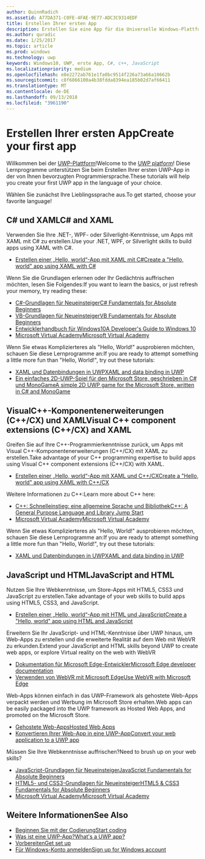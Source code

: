 ```yaml
---
author: QuinnRadich
ms.assetid: A77DA371-C0FE-4FAE-9E77-ADC3C9314EDF
title: Erstellen Ihrer ersten App
description: Erstellen Sie eine App für die Universelle Windows-Plattform (UWP) für Windows10 mithilfe Ihrer bevorzugten Programmiersprache.
ms.author: quradic
ms.date: 1/25/2017
ms.topic: article
ms.prod: windows
ms.technology: uwp
keywords: Windows10, UWP, erste App, C#, c++, JavaScript
ms.localizationpriority: medium
ms.openlocfilehash: e8e2272ab761e1fa0bc9514f226a73a66a10662b
ms.sourcegitcommit: c8f6866100a4b38fdda8394ea185b02d7af66411
ms.translationtype: MT
ms.contentlocale: de-DE
ms.lasthandoff: 09/13/2018
ms.locfileid: "3961190"
---
```

# <a name="create-your-first-app"></a><span data-ttu-id="d54a6-104">Erstellen Ihrer ersten App</span><span class="sxs-lookup"><span data-stu-id="d54a6-104">Create your first app</span></span>

<span data-ttu-id="d54a6-105">Willkommen bei der [UWP-Plattform](universal-application-platform-guide.md)!</span><span class="sxs-lookup"><span data-stu-id="d54a6-105">Welcome to the [UWP platform](universal-application-platform-guide.md)!</span></span> <span data-ttu-id="d54a6-106">Diese Lernprogramme unterstützen Sie beim Erstellen Ihrer ersten UWP-App in der von Ihnen bevorzugten Programmiersprache.</span><span class="sxs-lookup"><span data-stu-id="d54a6-106">These tutorials will help you create your first UWP app in the language of your choice.</span></span>

<span data-ttu-id="d54a6-107">Wählen Sie zunächst Ihre Lieblingssprache aus.</span><span class="sxs-lookup"><span data-stu-id="d54a6-107">To get started, choose your favorite language!</span></span>

## <a name="c-and-xaml"></a><span data-ttu-id="d54a6-108">C# und XAML</span><span class="sxs-lookup"><span data-stu-id="d54a6-108">C# and XAML</span></span>

<span data-ttu-id="d54a6-109">Verwenden Sie Ihre .NET-, WPF- oder Silverlight-Kenntnisse, um Apps mit XAML mit C# zu erstellen.</span><span class="sxs-lookup"><span data-stu-id="d54a6-109">Use your .NET, WPF, or Silverlight skills to build apps using XAML with C#.</span></span>

* [<span data-ttu-id="d54a6-110">Erstellen einer „Hello, world“-App mit XAML mit C#</span><span class="sxs-lookup"><span data-stu-id="d54a6-110">Create a "Hello, world" app using XAML with C#</span></span>](create-a-hello-world-app-xaml-universal.md)

<span data-ttu-id="d54a6-111">Wenn Sie die Grundlagen erlernen oder Ihr Gedächtnis auffrischen möchten, lesen Sie Folgendes:</span><span class="sxs-lookup"><span data-stu-id="d54a6-111">If you want to learn the basics, or just refresh your memory, try reading these:</span></span>

* [<span data-ttu-id="d54a6-112">C#-Grundlagen für Neueinsteiger</span><span class="sxs-lookup"><span data-stu-id="d54a6-112">C# Fundamentals for Absolute Beginners</span></span>](https://go.microsoft.com/fwlink/?linkid=850801)
* [<span data-ttu-id="d54a6-113">VB-Grundlagen für Neueinsteiger</span><span class="sxs-lookup"><span data-stu-id="d54a6-113">VB Fundamentals for Absolute Beginners</span></span>](https://go.microsoft.com/fwlink/?linkid=850802)
* [<span data-ttu-id="d54a6-114">Entwicklerhandbuch für Windows10</span><span class="sxs-lookup"><span data-stu-id="d54a6-114">A Developer's Guide to Windows 10</span></span>](https://go.microsoft.com/fwlink/?linkid=850804)
* [<span data-ttu-id="d54a6-115">Microsoft Virtual Academy</span><span class="sxs-lookup"><span data-stu-id="d54a6-115">Microsoft Virtual Academy</span></span>](http://www.microsoftvirtualacademy.com/)

<span data-ttu-id="d54a6-116">Wenn Sie etwas Komplizierteres als "Hello, World!" ausprobieren möchten, schauen Sie diese Lernprogramme an:</span><span class="sxs-lookup"><span data-stu-id="d54a6-116">If you are ready to attempt something a little more fun than "Hello, World!", try out these tutorials:</span></span>

* [<span data-ttu-id="d54a6-117">XAML und Datenbindungen in UWP</span><span class="sxs-lookup"><span data-stu-id="d54a6-117">XAML and data binding in UWP</span></span>](xaml-basics-intro.md)
* [<span data-ttu-id="d54a6-118">Ein einfaches 2D-UWP-Spiel für den Microsoft Store, geschrieben in C# und MonoGame</span><span class="sxs-lookup"><span data-stu-id="d54a6-118">A simple 2D UWP game for the Microsoft Store, written in C# and MonoGame</span></span>](get-started-tutorial-game-mg2d.md)


## <a name="visual-c-component-extensions-ccx-and-xaml"></a><span data-ttu-id="d54a6-119">VisualC++-Komponentenerweiterungen (C++/CX) und XAML</span><span class="sxs-lookup"><span data-stu-id="d54a6-119">Visual C++ component extensions (C++/CX) and XAML</span></span>

<span data-ttu-id="d54a6-120">Greifen Sie auf Ihre C++-Programmierkenntnisse zurück, um Apps mit Visual C++-Komponentenerweiterungen (C++/CX) mit XAML zu erstellen.</span><span class="sxs-lookup"><span data-stu-id="d54a6-120">Take advantage of your C++ programming expertise to build apps using Visual C++ component extensions (C++/CX) with XAML.</span></span>

* [<span data-ttu-id="d54a6-121">Erstellen einer „Hello, world“-App mit XAML und C++/CX</span><span class="sxs-lookup"><span data-stu-id="d54a6-121">Create a "Hello, world" app using XAML with C++/CX</span></span>](create-a-basic-windows-10-app-in-cpp.md)

<span data-ttu-id="d54a6-122">Weitere Informationen zu C++:</span><span class="sxs-lookup"><span data-stu-id="d54a6-122">Learn more about C++ here:</span></span>

* [<span data-ttu-id="d54a6-123">C++: Schnelleinstieg: eine allgemeine Sprache und Bibliothek</span><span class="sxs-lookup"><span data-stu-id="d54a6-123">C++: A General Purpose Language and Library Jump Start</span></span>](http://www.microsoftvirtualacademy.com/training-courses/c-a-general-purpose-language-and-library-jump-start)
* [<span data-ttu-id="d54a6-124">Microsoft Virtual Academy</span><span class="sxs-lookup"><span data-stu-id="d54a6-124">Microsoft Virtual Academy</span></span>](http://go.microsoft.com/fwlink/p/?LinkID=389916)

<span data-ttu-id="d54a6-125">Wenn Sie etwas Komplizierteres als "Hello, World!" ausprobieren möchten, schauen Sie diese Lernprogramme an:</span><span class="sxs-lookup"><span data-stu-id="d54a6-125">If you are ready to attempt something a little more fun than "Hello, World!", try out these tutorials:</span></span>

* [<span data-ttu-id="d54a6-126">XAML und Datenbindungen in UWP</span><span class="sxs-lookup"><span data-stu-id="d54a6-126">XAML and data binding in UWP</span></span>](xaml-basics-intro.md)

## <a name="javascript-and-html"></a><span data-ttu-id="d54a6-127">JavaScript und HTML</span><span class="sxs-lookup"><span data-stu-id="d54a6-127">JavaScript and HTML</span></span>

<span data-ttu-id="d54a6-128">Nutzen Sie Ihre Webkenntnisse, um Store-Apps mit HTML5, CSS3 und JavaScript zu erstellen.</span><span class="sxs-lookup"><span data-stu-id="d54a6-128">Take advantage of your web skills to build apps using HTML5, CSS3, and JavaScript.</span></span>

* [<span data-ttu-id="d54a6-129">Erstellen einer „Hello, world“-App mit HTML und JavaScript</span><span class="sxs-lookup"><span data-stu-id="d54a6-129">Create a "Hello, world" app using HTML and JavaScript</span></span>](create-a-hello-world-app-js-uwp.md)

<span data-ttu-id="d54a6-130">Erweitern Sie Ihr JavaScript- und HTML-Kenntnisse über UWP hinaus, um Web-Apps zu erstellen und die erweiterte Realität auf dem Web mit WebVR zu erkunden.</span><span class="sxs-lookup"><span data-stu-id="d54a6-130">Extend your JavaScript and HTML skills beyond UWP to create web apps, or explore Virtual reality on the web with WebVR</span></span>

* [<span data-ttu-id="d54a6-131">Dokumentation für Microsoft Edge-Entwickler</span><span class="sxs-lookup"><span data-stu-id="d54a6-131">Microsoft Edge developer documentation</span></span>](https://docs.microsoft.com/microsoft-edge/)
* [<span data-ttu-id="d54a6-132">Verwenden von WebVR mit Microsoft Edge</span><span class="sxs-lookup"><span data-stu-id="d54a6-132">Use WebVR with Microsoft Edge</span></span>](https://docs.microsoft.com/en-us/microsoft-edge/webvr/)

<span data-ttu-id="d54a6-133">Web-Apps können einfach in das UWP-Framework als gehostete Web-Apps verpackt werden und Werbung im Microsoft Store erhalten.</span><span class="sxs-lookup"><span data-stu-id="d54a6-133">Web apps can be easily packaged into the UWP framework as Hosted Web Apps, and promoted on the Microsoft Store.</span></span>

* [<span data-ttu-id="d54a6-134">Gehostete Web-Apps</span><span class="sxs-lookup"><span data-stu-id="d54a6-134">Hosted Web Apps</span></span>](https://developer.microsoft.com/windows/bridges/hosted-web-apps)
* [<span data-ttu-id="d54a6-135">Konvertieren Ihrer Web-App in eine UWP-App</span><span class="sxs-lookup"><span data-stu-id="d54a6-135">Convert your web application to a UWP app</span></span>](../porting/hwa-create-windows.md)

<span data-ttu-id="d54a6-136">Müssen Sie Ihre Webkenntnisse auffrischen?</span><span class="sxs-lookup"><span data-stu-id="d54a6-136">Need to brush up on your web skills?</span></span>

* [<span data-ttu-id="d54a6-137">JavaScript-Grundlagen für Neueinsteiger</span><span class="sxs-lookup"><span data-stu-id="d54a6-137">JavaScript Fundamentals for Absolute Beginners</span></span>](http://www.microsoftvirtualacademy.com/training-courses/javascript-fundamentals-for-absolute-beginners)
* [<span data-ttu-id="d54a6-138">HTML5- und CSS3-Grundlagen für Neueinsteiger</span><span class="sxs-lookup"><span data-stu-id="d54a6-138">HTML5 & CSS3 Fundamentals for Absolute Beginners</span></span>](http://www.microsoftvirtualacademy.com/training-courses/html5-css3-fundamentals-development-for-absolute-beginners)
* [<span data-ttu-id="d54a6-139">Microsoft Virtual Academy</span><span class="sxs-lookup"><span data-stu-id="d54a6-139">Microsoft Virtual Academy</span></span>](http://go.microsoft.com/fwlink/p/?LinkID=389916)

## <a name="see-also"></a><span data-ttu-id="d54a6-140">Weitere Informationen</span><span class="sxs-lookup"><span data-stu-id="d54a6-140">See Also</span></span>

* [<span data-ttu-id="d54a6-141">Beginnen Sie mit der Codierung</span><span class="sxs-lookup"><span data-stu-id="d54a6-141">Start coding</span></span>](create-uwp-apps.md)
* [<span data-ttu-id="d54a6-142">Was ist eine UWP-App?</span><span class="sxs-lookup"><span data-stu-id="d54a6-142">What's a UWP app?</span></span>](universal-application-platform-guide.md)
* [<span data-ttu-id="d54a6-143">Vorbereiten</span><span class="sxs-lookup"><span data-stu-id="d54a6-143">Get set up</span></span>](get-set-up.md)
* [<span data-ttu-id="d54a6-144">Für Windows-Konto anmelden</span><span class="sxs-lookup"><span data-stu-id="d54a6-144">Sign up for Windows account</span></span>](sign-up.md)
